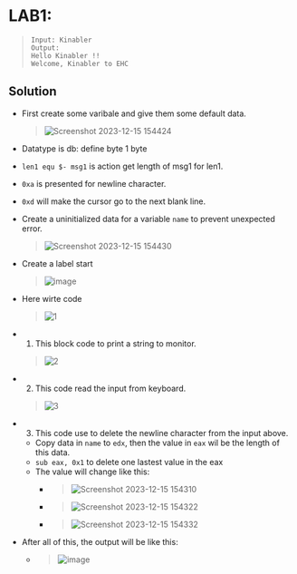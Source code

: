 # LAB1:

>```
>Input: Kinabler
>Output:
>Hello Kinabler !!
>Welcome, Kinabler to EHC
>```

## **Solution**

- First create some varibale and give them some default data.

  > ![Screenshot 2023-12-15 154424](https://github.com/hoangdat251004/nasm/assets/110254118/2c02b34c-8ed6-4e97-b1ae-b040a41be8c7)

- Datatype is db: define byte 1 byte
- `len1 equ $- msg1` is action get length of msg1 for len1.
- `0xa` is presented for newline character.
- `0xd` will make the cursor go to the next blank line.

- Create a uninitialized data for a variable `name` to prevent unexpected error.
  > ![Screenshot 2023-12-15 154430](https://github.com/hoangdat251004/nasm/assets/110254118/18fe6c06-2899-4124-b511-1f4e360a270c)

- Create a label start
  > ![image](https://github.com/hoangdat251004/nasm/assets/110254118/49ab5f36-628a-4cf3-8c7e-33c3a7713a3a)

- Here wirte code

  > ![1](https://github.com/hoangdat251004/nasm/assets/110254118/7a0395e9-3c11-4db0-a35a-3be4648b03ab)

- 1. This block code to print a string to monitor.

  > ![2](https://github.com/hoangdat251004/nasm/assets/110254118/99d93f9a-cd69-4b82-8f0c-7600c3359625)

- 2. This code read the input from keyboard.

  >  ![3](https://github.com/hoangdat251004/nasm/assets/110254118/8991f21f-3ff4-442c-ba8a-122377b8a148)

- 3. This code use to delete the newline character from the input above.
  - Copy data in `name` to `edx`, then the value in `eax` wil be the length of this data.
  - `sub eax, 0x1` to delete one lastest value in the eax
  - The value will change like this:
    -  > ![Screenshot 2023-12-15 154310](https://github.com/hoangdat251004/nasm/assets/110254118/dd7503af-782c-431e-bb1c-dcf9dcf2ac6b)
    -  > ![Screenshot 2023-12-15 154322](https://github.com/hoangdat251004/nasm/assets/110254118/9be19cf0-2a55-4cca-bac2-68c0e90f954e)
    -  > ![Screenshot 2023-12-15 154332](https://github.com/hoangdat251004/nasm/assets/110254118/b47eaeb4-b750-4882-bdb5-e89db629ce87)

- After all of this, the output will be like this:
  -   >  ![image](https://github.com/hoangdat251004/nasm/assets/110254118/ce973b67-c084-417d-8d4a-bba588e17987)

   
